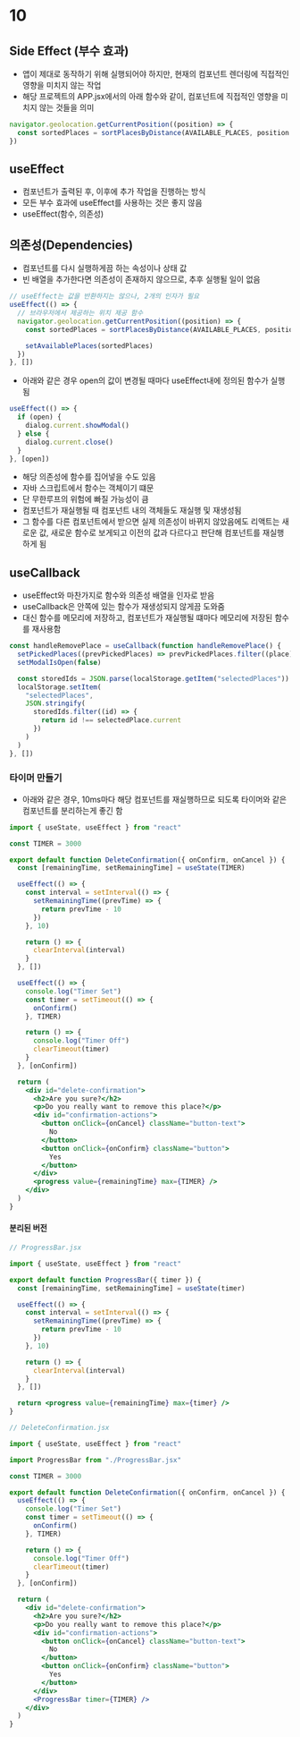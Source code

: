 # 10

## Side Effect (부수 효과)

- 앱이 제대로 동작하기 위해 실행되어야 하지만, 현재의 컴포넌트 렌더링에 직접적인 영향을 미치지 않는 작업
- 해당 프로젝트의 APP.jsx에서의 아래 함수와 같이, 컴포넌트에 직접적인 영향을 미치지 않는 것들을 의미

```jsx
navigator.geolocation.getCurrentPosition((position) => {
  const sortedPlaces = sortPlacesByDistance(AVAILABLE_PLACES, position.coords.latitude, position.coords.longitude)
})
```

## useEffect

- 컴포넌트가 출력된 후, 이후에 추가 작업을 진행하는 방식
- 모든 부수 효과에 useEffect를 사용하는 것은 좋지 않음
- useEffect(함수, 의존성)

## 의존성(Dependencies)

- 컴포넌트를 다시 실행하게끔 하는 속성이나 상태 값
- 빈 배열을 추가한다면 의존성이 존재하지 않으므로, 추후 실행될 일이 없음

```jsx
// useEffect는 값을 반환하지는 않으나, 2개의 인자가 필요
useEffect(() => {
  // 브라우저에서 제공하는 위치 제공 함수
  navigator.geolocation.getCurrentPosition((position) => {
    const sortedPlaces = sortPlacesByDistance(AVAILABLE_PLACES, position.coords.latitude, position.coords.longitude)

    setAvailablePlaces(sortedPlaces)
  })
}, [])
```

- 아래와 같은 경우 open의 값이 변경될 때마다 useEffect내에 정의된 함수가 실행됨

```jsx
useEffect(() => {
  if (open) {
    dialog.current.showModal()
  } else {
    dialog.current.close()
  }
}, [open])
```

- 해당 의존성에 함수를 집어넣을 수도 있음
- 자바 스크립트에서 함수는 객체이기 떄문
- 단 무한루프의 위험에 빠질 가능성이 큼
- 컴포넌트가 재실행될 때 컴포넌트 내의 객체들도 재실행 및 재생성됨
- 그 함수를 다른 컴포넌트에서 받으면 실제 의존성이 바뀌지 않았음에도 리액트는 새로운 값, 새로운 함수로 보게되고 이전의 값과 다르다고 판단해 컴포넌트를 재실행하게 됨

## useCallback

- useEffect와 마찬가지로 함수와 의존성 배열을 인자로 받음
- useCallback은 안쪽에 있는 함수가 재생성되지 않게끔 도와줌
- 대신 함수를 메모리에 저장하고, 컴포넌트가 재실행될 떄마다 메모리에 저장된 함수를 재사용함

```jsx
const handleRemovePlace = useCallback(function handleRemovePlace() {
  setPickedPlaces((prevPickedPlaces) => prevPickedPlaces.filter((place) => place.id !== selectedPlace.current))
  setModalIsOpen(false)

  const storedIds = JSON.parse(localStorage.getItem("selectedPlaces")) || []
  localStorage.setItem(
    "selectedPlaces",
    JSON.stringify(
      storedIds.filter((id) => {
        return id !== selectedPlace.current
      })
    )
  )
}, [])
```

### 타이머 만들기

- 아래와 같은 경우, 10ms마다 해당 컴포넌트를 재실행하므로 되도록 타이머와 같은 컴포넌트를 분리하는게 좋긴 함

```jsx
import { useState, useEffect } from "react"

const TIMER = 3000

export default function DeleteConfirmation({ onConfirm, onCancel }) {
  const [remainingTime, setRemainingTime] = useState(TIMER)

  useEffect(() => {
    const interval = setInterval(() => {
      setRemainingTime((prevTime) => {
        return prevTime - 10
      })
    }, 10)

    return () => {
      clearInterval(interval)
    }
  }, [])

  useEffect(() => {
    console.log("Timer Set")
    const timer = setTimeout(() => {
      onConfirm()
    }, TIMER)

    return () => {
      console.log("Timer Off")
      clearTimeout(timer)
    }
  }, [onConfirm])

  return (
    <div id="delete-confirmation">
      <h2>Are you sure?</h2>
      <p>Do you really want to remove this place?</p>
      <div id="confirmation-actions">
        <button onClick={onCancel} className="button-text">
          No
        </button>
        <button onClick={onConfirm} className="button">
          Yes
        </button>
      </div>
      <progress value={remainingTime} max={TIMER} />
    </div>
  )
}
```

#### 분리된 버전

```jsx
// ProgressBar.jsx

import { useState, useEffect } from "react"

export default function ProgressBar({ timer }) {
  const [remainingTime, setRemainingTime] = useState(timer)

  useEffect(() => {
    const interval = setInterval(() => {
      setRemainingTime((prevTime) => {
        return prevTime - 10
      })
    }, 10)

    return () => {
      clearInterval(interval)
    }
  }, [])

  return <progress value={remainingTime} max={timer} />
}
```

```jsx
// DeleteConfirmation.jsx

import { useState, useEffect } from "react"

import ProgressBar from "./ProgressBar.jsx"

const TIMER = 3000

export default function DeleteConfirmation({ onConfirm, onCancel }) {
  useEffect(() => {
    console.log("Timer Set")
    const timer = setTimeout(() => {
      onConfirm()
    }, TIMER)

    return () => {
      console.log("Timer Off")
      clearTimeout(timer)
    }
  }, [onConfirm])

  return (
    <div id="delete-confirmation">
      <h2>Are you sure?</h2>
      <p>Do you really want to remove this place?</p>
      <div id="confirmation-actions">
        <button onClick={onCancel} className="button-text">
          No
        </button>
        <button onClick={onConfirm} className="button">
          Yes
        </button>
      </div>
      <ProgressBar timer={TIMER} />
    </div>
  )
}
```
